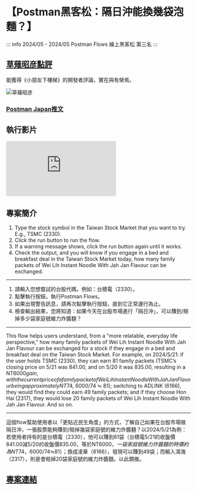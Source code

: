 # 【Postman黑客松：隔日沖能換幾袋泡麵？】

<p><Badge type="info" text="🌳 Evergreen" /></P>

::: info 2024/05 - 2024/05
Postman Flows 線上黑客松 第三名
:::

## [草薙昭彦點評](https://x.com/nagix/status/1793896337387454869)

能獲得《小朋友下樓梯》的開發者評論，實在與有榮焉。

![草薙昭彦](/career/po1.webp)

### [Postman Japan推文](https://x.com/postman_japan/status/1793840270523638236)

## 執行影片

<div class="videobox">
    <iframe frameborder="0" src="https://www.youtube.com/embed/QydmKJWET7k" allowFullScreen>
    </iframe>
</div>

## 專案簡介

1. Type the stock symbol in the Taiwan Stock Market that you want to try. E.g., TSMC (2330).
2. Click the run button to run the flow.
3. If a warning message shows, click the run button again until it works.
4. Check the output, and you will know if you engage in a bed and breakfast deal in the Taiwan Stock Market today, how many family packets of Wei Lih Instant Noodle With Jah Jan Flavour can be exchanged.

---

1. 請輸入您想嘗試的台股代碼。例如：台積電（2330）。
2. 點擊執行按鈕，執行Postman Flows。
3. 如果出現警告訊息，請再次點擊執行按鈕，直到它正常運行為止。
4. 檢查輸出結果，您將知道：如果今天在台股市場進行「隔日沖」，可以賺到/賠掉多少袋家庭號維力炸醬麵？

---

This flow helps users understand, from a "more relatable, everyday life perspective," how many family packets of Wei Lih Instant Noodle With Jah Jan Flavour can be exchanged for a stock if they engage in a bed and breakfast deal on the Taiwan Stock Market. For example, on 2024/5/21: if the user holds TSMC (2330), they can earn 81 family packets (TSMC’s closing price on 5/21 was 841.00, and on 5/20 it was 835.00, resulting in a NT$6000 gain, with the current price of a family packet of Wei Lih Instant Noodle With Jah Jan Flavour being approximately NT$74, 6000/74 ≒ 81); switching to ADLINK (6166), they would find they could earn 49 family packets; and if they choose Hon Hai (2317), they would lose 20 family packets of Wei Lih Instant Noodle With Jah Jan Flavour. And so on.

---

這個flow幫助使用者以「更貼近民生角度」的方式，了解自己如果在台股市場做隔日沖，一張股票能夠賺到/賠掉幾袋家庭號的維力炸醬麵？以2024/5/21為例：若使用者持有的是台積電（2330），他可以賺到81袋（台積電5/21的收盤價841.00減5/20的收盤價835.00，等於NT$6000，一袋家庭號維力炸醬麵的時價約為NT$74，6000/74≒81）；換成凌華（6166），發現可以賺到49袋；而輸入鴻海（2317），則是會賠掉20袋家庭號的維力炸醬麵。以此類推。

## [專案連結](https://www.postman.com/spaceflight-geoscientist-76957256/flows/flow/663e3c814c7f68003cef2a9d)